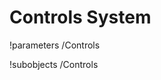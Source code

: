 <!-- MOOSE Documentation Stub: Remove this when content is added. -->

# Controls System
!parameters /Controls

!subobjects /Controls

